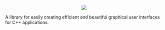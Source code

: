 <p align="center">
   <img src="https://user-images.githubusercontent.com/49065176/185808557-cc4c17e7-d560-4a7f-9955-a1eb163319fd.png">
</p>

 
 A library for easily creating efficient and beautiful graphical user interfaces for C++ applications. 
